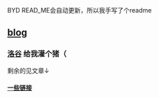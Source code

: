 BYD READ_ME会自动更新，所以我手写了个readme

## [blog](https://azx-473.github.io/AZX_473.github.io/)

### [洛谷](https://www.luogu.com.cn/user/1145424) 给我灌个猪（

剩余的见文章↓
#### [一些链接](https://azx-473.github.io/AZX_473.github.io/post/yi-xie-lian-jie.html)
